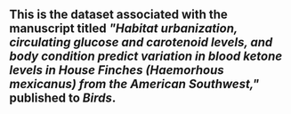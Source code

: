 ## This is the dataset associated with the manuscript titled *"Habitat urbanization, circulating glucose and carotenoid levels, and body condition predict variation in blood ketone levels in House Finches (Haemorhous mexicanus) from the American Southwest,"* published to *Birds*.
